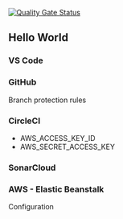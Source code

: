 [![Quality Gate Status](https://sonarcloud.io/api/project_badges/measure?project=nigelgoss_devops-helloworld&metric=alert_status)](https://sonarcloud.io/dashboard?id=nigelgoss_devops-helloworld)

## Hello World

### VS Code

### GitHub
Branch protection rules

### CircleCI
* AWS_ACCESS_KEY_ID
* AWS_SECRET_ACCESS_KEY

### SonarCloud

### AWS - Elastic Beanstalk
Configuration
